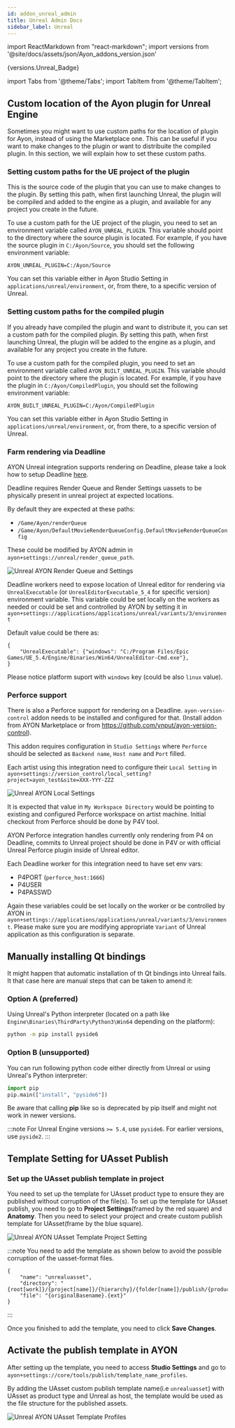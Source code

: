 ```yaml
---
id: addon_unreal_admin
title: Unreal Admin Docs
sidebar_label: Unreal
---
```


import ReactMarkdown from "react-markdown";
import versions from '@site/docs/assets/json/Ayon_addons_version.json'

<ReactMarkdown>
{versions.Unreal_Badge}
</ReactMarkdown>

import Tabs from '@theme/Tabs';
import TabItem from '@theme/TabItem';

## Custom location of the Ayon plugin for Unreal Engine

Sometimes you might want to use custom paths for the location of plugin for Ayon, instead of using the Marketplace one. This can be useful if you want to make changes to the plugin or want to distribuite the compiled plugin. In this section, we will explain how to set these custom paths.

### Setting custom paths for the UE project of the plugin

This is the source code of the plugin that you can use to make changes to the plugin. By setting this path, when first launching Unreal, the plugin will be compiled and added to the engine as a plugin, and available for any project you create in the future.

To use a custom path for the UE project of the plugin, you need to set an environment variable called `AYON_UNREAL_PLUGIN`. This variable should point to the directory where the source plugin is located. For example, if you have the source plugin in `C:/Ayon/Source`, you should set the following environment variable:

`AYON_UNREAL_PLUGIN=C:/Ayon/Source`

You can set this variable either in Ayon Studio Setting in `applications/unreal/environment`, or, from there, to a specific version of Unreal.

### Setting custom paths for the compiled plugin

If you already have compiled the plugin and want to distribute it, you can set a custom path for the compiled plugin. By setting this path, when first launching Unreal, the plugin will be added to the engine as a plugin, and available for any project you create in the future.

To use a custom path for the compiled plugin, you need to set an environment variable called `AYON_BUILT_UNREAL_PLUGIN`. This variable should point to the directory where the plugin is located. For example, if you have the plugin in `C:/Ayon/CompiledPlugin`, you should set the following environment variable:

`AYON_BUILT_UNREAL_PLUGIN=C:/Ayon/CompiledPlugin`

You can set this variable either in Ayon Studio Setting in `applications/unreal/environment`, or, from there, to a specific version of Unreal.

### Farm rendering via Deadline

AYON Unreal integration supports rendering on Deadline, please take a look how to setup Deadline [here](addon_deadline_admin.md).

Deadline requires Render Queue and Render Settings uassets to be physically present in unreal project at expected locations.

By default they are expected at these paths:
- `/Game/Ayon/renderQueue`
- `/Game/Ayon/DefaultMovieRenderQueueConfig.DefaultMovieRenderQueueConfig`

These could be modified by AYON admin in `ayon+settings://unreal/render_queue_path`.

![Unreal AYON Render Queue and Settings](assets/unreal_render_queue_and_settings.png)

Deadline workers need to expose location of Unreal editor for rendering via `UnrealExecutable` (or `UnrealEditorExecutable_5_4` for specific version) environment variable.
This variable could be set locally on the workers as needed or could be set and controlled by AYON by setting it in 
`ayon+settings://applications/applications/unreal/variants/3/environment`

Default value could be there as:
```
{
    "UnrealExecutable": {"windows": "C:/Program Files/Epic Games/UE_5.4/Engine/Binaries/Win64/UnrealEditor-Cmd.exe"},
}
```
Please notice platform suport with `windows` key (could be also `linux` value).


### Perforce support

There is also a Perforce support for rendering on a Deadline. `ayon-version-control` addon needs to be installed and configured for that.
(Install addon from AYON Marketplace or from https://github.com/ynput/ayon-version-control).

This addon requires configuration in `Studio Settings` where `Perforce` should be selected as `Backend name`, `Host name` and `Port` filled.

Each artist using this integration need to configure their `Local Setting` in `ayon+settings://version_control/local_setting?project=ayon_test&site=XXX-YYY-ZZZ`

![Unreal AYON Local Settings](assets/unreal_perforce_local_settings.png)

It is expected that value in `My Workspace Directory` would be pointing to existing and configured Perforce workspace on artist machine.
Initial checkout from Perforce should be done by P4V tool. 

AYON Perforce integration handles currently only rendering from P4 on Deadline, commits to Unreal project should be done in P4V or with 
official Unreal Perforce plugin inside of Unreal editor.

Each Deadline worker for this integration need to have set env vars:
- P4PORT (`perforce_host:1666`)
- P4USER
- P4PASSWD

Again these variables could be set locally on the worker or be controlled by AYON in `ayon+settings://applications/applications/unreal/variants/3/environment`.
Please make sure you are modifying appropriate `Variant` of Unreal application as this configuration is separate.


## Manually installing Qt bindings

It might happen that automatic installation of th Qt bindings into Unreal fails. It that case here are manual steps that can be taken to amend it:

### Option A (preferred)

Using Unreal's Python interpreter (located on a path like `Engine\Binaries\ThirdParty\Python3\Win64` depending on the platform):

```sh
python -m pip install pyside6
```
### Option B (unsupported)
You can run following python code either directly from Unreal or using Unreal's Python interpreter:

```python
import pip
pip.main(["install", "pyside6"])
```

Be aware that calling **pip** like so is deprecated by pip itself and might not work in newer versions.

:::note
For Unreal Engine versions `>= 5.4`, use `pyside6`. For earlier versions, use `pyside2`.
:::

## Template Setting for UAsset Publish
### Set up the UAsset publish template in project
You need to set up the template for UAsset product type to ensure they are published without corruption of the file(s).
To set up the template for UAsset publish, you need to go to **Project Settings**(framed by the red square) and **Anatomy**. Then you need to select your project and create custom publish template for UAsset(frame by the blue square).

![Unreal AYON UAsset Template Project Setting](assets/unreal_uasset_template_settings_project_setting.png)

:::note
You need to add the template as shown below to avoid the possible corruption of the uasset-format files.
```
{
    "name": "unrealuasset",
    "directory": "{root[work]}/{project[name]}/{hierarchy}/{folder[name]}/publish/{product[type]}/{product[name]}/{@version}",
    "file": "{originalBasename}.{ext}"
}
```
:::

Once you finished to add the template, you need to click **Save Changes**.

## Activate the publish template in AYON
After setting up the template, you need to access **Studio Settings** and go to `ayon+settings://core/tools/publish/template_name_profiles`.

By adding the UAsset custom publish template name(i.e `unrealuasset`) with UAsset as product type and Unreal as host, the template would be used as the file structure for the published assets.

![Unreal AYON UAsset Template Profiles](assets/unreal_uasset_template_settings_ayon_core.png)
